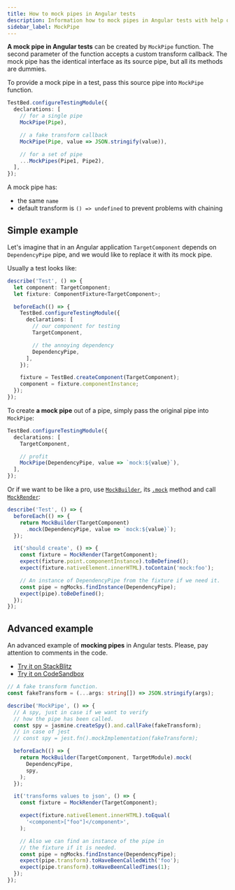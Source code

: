 ```yaml
---
title: How to mock pipes in Angular tests
description: Information how to mock pipes in Angular tests with help of ng-mocks
sidebar_label: MockPipe
---
```


**A mock pipe in Angular tests** can be created by `MockPipe` function.
The second parameter of the function accepts a custom transform callback.
The mock pipe has the identical interface as its source pipe,
but all its methods are dummies.

To provide a mock pipe in a test, pass this source pipe into `MockPipe` function.

```ts
TestBed.configureTestingModule({
  declarations: [
    // for a single pipe
    MockPipe(Pipe),

    // a fake transform callback
    MockPipe(Pipe, value => JSON.stringify(value)),

    // for a set of pipe
    ...MockPipes(Pipe1, Pipe2),
  ],
});
```

A mock pipe has:

- the same `name`
- default transform is `() => undefined` to prevent problems with chaining

## Simple example

Let's imagine that in an Angular application `TargetComponent` depends on `DependencyPipe` pipe,
and we would like to replace it with its mock pipe.

Usually a test looks like:

```ts
describe('Test', () => {
  let component: TargetComponent;
  let fixture: ComponentFixture<TargetComponent>;

  beforeEach(() => {
    TestBed.configureTestingModule({
      declarations: [
        // our component for testing
        TargetComponent,

        // the annoying dependency
        DependencyPipe,
      ],
    });

    fixture = TestBed.createComponent(TargetComponent);
    component = fixture.componentInstance;
  });
});
```

To create **a mock pipe** out of a pipe, simply pass the original pipe into `MockPipe`:

```ts
TestBed.configureTestingModule({
  declarations: [
    TargetComponent,

    // profit
    MockPipe(DependencyPipe, value => `mock:${value}`),
  ],
});
```

Or if we want to be like a pro, use [`MockBuilder`](MockBuilder.md), its [`.mock`](MockBuilder.md#mock) method
and call [`MockRender`](MockRender.md):

```ts
describe('Test', () => {
  beforeEach(() => {
    return MockBuilder(TargetComponent)
      .mock(DependencyPipe, value => `mock:${value}`);
  });

  it('should create', () => {
    const fixture = MockRender(TargetComponent);
    expect(fixture.point.componentInstance).toBeDefined();
    expect(fixture.nativeElement.innerHTML).toContain('mock:foo');

    // An instance of DependencyPipe from the fixture if we need it.
    const pipe = ngMocks.findInstance(DependencyPipe);
    expect(pipe).toBeDefined();
  });
});
```

## Advanced example

An advanced example of **mocking pipes** in Angular tests.
Please, pay attention to comments in the code.

- [Try it on StackBlitz](https://stackblitz.com/github/ng-mocks/examples/tree/tests?file=src/examples/MockPipe/test.spec.ts&initialpath=%3Fspec%3DMockPipe)
- [Try it on CodeSandbox](https://codesandbox.io/s/github/ng-mocks/examples/tree/tests?file=/src/examples/MockPipe/test.spec.ts&initialpath=%3Fspec%3DMockPipe)

```ts title="https://github.com/ike18t/ng-mocks/blob/master/examples/MockPipe/test.spec.ts"
// A fake transform function.
const fakeTransform = (...args: string[]) => JSON.stringify(args);

describe('MockPipe', () => {
  // A spy, just in case if we want to verify
  // how the pipe has been called.
  const spy = jasmine.createSpy().and.callFake(fakeTransform);
  // in case of jest
  // const spy = jest.fn().mockImplementation(fakeTransform);

  beforeEach(() => {
    return MockBuilder(TargetComponent, TargetModule).mock(
      DependencyPipe,
      spy,
    );
  });

  it('transforms values to json', () => {
    const fixture = MockRender(TargetComponent);

    expect(fixture.nativeElement.innerHTML).toEqual(
      '<component>["foo"]</component>',
    );

    // Also we can find an instance of the pipe in
    // the fixture if it is needed.
    const pipe = ngMocks.findInstance(DependencyPipe);
    expect(pipe.transform).toHaveBeenCalledWith('foo');
    expect(pipe.transform).toHaveBeenCalledTimes(1);
  });
});
```
